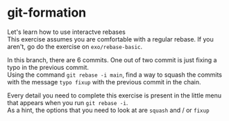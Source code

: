 # git-formation

Let's learn how to use interactve rebases  
This exercise assumes you are comfortable with a regular rebase. If you aren't, go do the exercise on `exo/rebase-basic`.

In this branch, there are 6 commits. One out of two commit is just fixing a typo in the previous commit.  
Using the command `git rebase -i main`, find a way to squash the commits with the message `typo fixup` with the previous commit in the chain.

Every detail you need to complete this exercise is present in the little menu that appears when you run `git rebase -i`.  
As a hint, the options that you need to look at are `squash` and / or `fixup`
